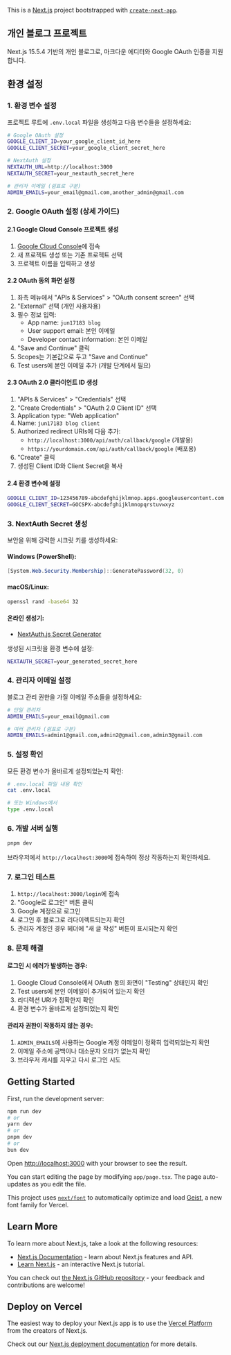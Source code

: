 This is a [Next.js](https://nextjs.org) project bootstrapped with [`create-next-app`](https://nextjs.org/docs/app/api-reference/cli/create-next-app).

## 개인 블로그 프로젝트

Next.js 15.5.4 기반의 개인 블로그로, 마크다운 에디터와 Google OAuth 인증을 지원합니다.

## 환경 설정

### 1. 환경 변수 설정

프로젝트 루트에 `.env.local` 파일을 생성하고 다음 변수들을 설정하세요:

```bash
# Google OAuth 설정
GOOGLE_CLIENT_ID=your_google_client_id_here
GOOGLE_CLIENT_SECRET=your_google_client_secret_here

# NextAuth 설정
NEXTAUTH_URL=http://localhost:3000
NEXTAUTH_SECRET=your_nextauth_secret_here

# 관리자 이메일 (쉼표로 구분)
ADMIN_EMAILS=your_email@gmail.com,another_admin@gmail.com
```

### 2. Google OAuth 설정 (상세 가이드)

#### 2.1 Google Cloud Console 프로젝트 생성
1. [Google Cloud Console](https://console.cloud.google.com/)에 접속
2. 새 프로젝트 생성 또는 기존 프로젝트 선택
3. 프로젝트 이름을 입력하고 생성

#### 2.2 OAuth 동의 화면 설정
1. 좌측 메뉴에서 "APIs & Services" > "OAuth consent screen" 선택
2. "External" 선택 (개인 사용자용)
3. 필수 정보 입력:
   - App name: `jun17183 blog`
   - User support email: 본인 이메일
   - Developer contact information: 본인 이메일
4. "Save and Continue" 클릭
5. Scopes는 기본값으로 두고 "Save and Continue"
6. Test users에 본인 이메일 추가 (개발 단계에서 필요)

#### 2.3 OAuth 2.0 클라이언트 ID 생성
1. "APIs & Services" > "Credentials" 선택
2. "Create Credentials" > "OAuth 2.0 Client ID" 선택
3. Application type: "Web application"
4. Name: `jun17183 blog client`
5. Authorized redirect URIs에 다음 추가:
   - `http://localhost:3000/api/auth/callback/google` (개발용)
   - `https://yourdomain.com/api/auth/callback/google` (배포용)
6. "Create" 클릭
7. 생성된 Client ID와 Client Secret을 복사

#### 2.4 환경 변수에 설정
```bash
GOOGLE_CLIENT_ID=123456789-abcdefghijklmnop.apps.googleusercontent.com
GOOGLE_CLIENT_SECRET=GOCSPX-abcdefghijklmnopqrstuvwxyz
```

### 3. NextAuth Secret 생성

보안을 위해 강력한 시크릿 키를 생성하세요:

#### Windows (PowerShell):
```powershell
[System.Web.Security.Membership]::GeneratePassword(32, 0)
```

#### macOS/Linux:
```bash
openssl rand -base64 32
```

#### 온라인 생성기:
- [NextAuth.js Secret Generator](https://generate-secret.vercel.app/32)

생성된 시크릿을 환경 변수에 설정:
```bash
NEXTAUTH_SECRET=your_generated_secret_here
```

### 4. 관리자 이메일 설정

블로그 관리 권한을 가질 이메일 주소들을 설정하세요:

```bash
# 단일 관리자
ADMIN_EMAILS=your_email@gmail.com

# 여러 관리자 (쉼표로 구분)
ADMIN_EMAILS=admin1@gmail.com,admin2@gmail.com,admin3@gmail.com
```

### 5. 설정 확인

모든 환경 변수가 올바르게 설정되었는지 확인:

```bash
# .env.local 파일 내용 확인
cat .env.local

# 또는 Windows에서
type .env.local
```

### 6. 개발 서버 실행

```bash
pnpm dev
```

브라우저에서 `http://localhost:3000`에 접속하여 정상 작동하는지 확인하세요.

### 7. 로그인 테스트

1. `http://localhost:3000/login`에 접속
2. "Google로 로그인" 버튼 클릭
3. Google 계정으로 로그인
4. 로그인 후 블로그로 리다이렉트되는지 확인
5. 관리자 계정인 경우 헤더에 "새 글 작성" 버튼이 표시되는지 확인

### 8. 문제 해결

#### 로그인 시 에러가 발생하는 경우:
1. Google Cloud Console에서 OAuth 동의 화면이 "Testing" 상태인지 확인
2. Test users에 본인 이메일이 추가되어 있는지 확인
3. 리디렉션 URI가 정확한지 확인
4. 환경 변수가 올바르게 설정되었는지 확인

#### 관리자 권한이 작동하지 않는 경우:
1. `ADMIN_EMAILS`에 사용하는 Google 계정 이메일이 정확히 입력되었는지 확인
2. 이메일 주소에 공백이나 대소문자 오타가 없는지 확인
3. 브라우저 캐시를 지우고 다시 로그인 시도

## Getting Started

First, run the development server:

```bash
npm run dev
# or
yarn dev
# or
pnpm dev
# or
bun dev
```

Open [http://localhost:3000](http://localhost:3000) with your browser to see the result.

You can start editing the page by modifying `app/page.tsx`. The page auto-updates as you edit the file.

This project uses [`next/font`](https://nextjs.org/docs/app/building-your-application/optimizing/fonts) to automatically optimize and load [Geist](https://vercel.com/font), a new font family for Vercel.

## Learn More

To learn more about Next.js, take a look at the following resources:

- [Next.js Documentation](https://nextjs.org/docs) - learn about Next.js features and API.
- [Learn Next.js](https://nextjs.org/learn) - an interactive Next.js tutorial.

You can check out [the Next.js GitHub repository](https://github.com/vercel/next.js) - your feedback and contributions are welcome!

## Deploy on Vercel

The easiest way to deploy your Next.js app is to use the [Vercel Platform](https://vercel.com/new?utm_medium=default-template&filter=next.js&utm_source=create-next-app&utm_campaign=create-next-app-readme) from the creators of Next.js.

Check out our [Next.js deployment documentation](https://nextjs.org/docs/app/building-your-application/deploying) for more details.
